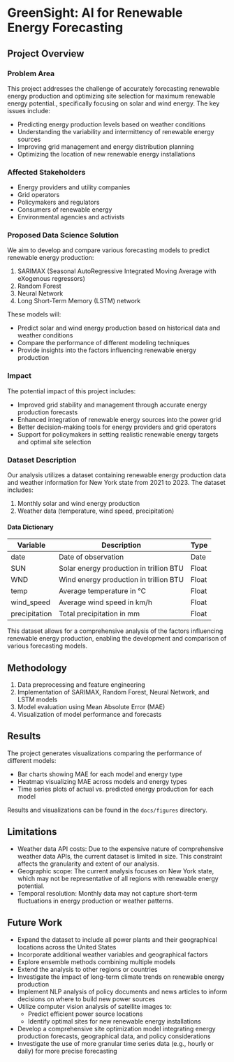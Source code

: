 # GreenSight: AI for Renewable Energy Forecasting

## Project Overview

### Problem Area
This project addresses the challenge of accurately forecasting renewable energy production and optimizing site selection for maximum renewable energy potential., specifically focusing on solar and wind energy. The key issues include:
- Predicting energy production levels based on weather conditions
- Understanding the variability and intermittency of renewable energy sources
- Improving grid management and energy distribution planning
- Optimizing the location of new renewable energy installations

### Affected Stakeholders
- Energy providers and utility companies
- Grid operators
- Policymakers and regulators
- Consumers of renewable energy
- Environmental agencies and activists

### Proposed Data Science Solution
We aim to develop and compare various forecasting models to predict renewable energy production:
1. SARIMAX (Seasonal AutoRegressive Integrated Moving Average with eXogenous regressors)
2. Random Forest
3. Neural Network
4. Long Short-Term Memory (LSTM) network

These models will:
- Predict solar and wind energy production based on historical data and weather conditions
- Compare the performance of different modeling techniques
- Provide insights into the factors influencing renewable energy production

### Impact
The potential impact of this project includes:
- Improved grid stability and management through accurate energy production forecasts
- Enhanced integration of renewable energy sources into the power grid
- Better decision-making tools for energy providers and grid operators
- Support for policymakers in setting realistic renewable energy targets and optimal site selection

### Dataset Description
Our analysis utilizes a dataset containing renewable energy production data and weather information for New York state from 2021 to 2023. The dataset includes:
1. Monthly solar and wind energy production
2. Weather data (temperature, wind speed, precipitation)

#### Data Dictionary
| Variable | Description | Type |
|----------|-------------|------|
| date | Date of observation | Date |
| SUN | Solar energy production in trillion BTU | Float |
| WND | Wind energy production in trillion BTU | Float |
| temp | Average temperature in °C | Float |
| wind_speed | Average wind speed in km/h | Float |
| precipitation | Total precipitation in mm | Float |

This dataset allows for a comprehensive analysis of the factors influencing renewable energy production, enabling the development and comparison of various forecasting models.

## Methodology
1. Data preprocessing and feature engineering
2. Implementation of SARIMAX, Random Forest, Neural Network, and LSTM models
3. Model evaluation using Mean Absolute Error (MAE)
4. Visualization of model performance and forecasts

## Results
The project generates visualizations comparing the performance of different models:
- Bar charts showing MAE for each model and energy type
- Heatmap visualizing MAE across models and energy types
- Time series plots of actual vs. predicted energy production for each model

Results and visualizations can be found in the `docs/figures` directory.

## Limitations
- Weather data API costs: Due to the expensive nature of comprehensive weather data APIs, the current dataset is limited in size. This constraint affects the granularity and extent of our analysis.
- Geographic scope: The current analysis focuses on New York state, which may not be representative of all regions with renewable energy potential.
- Temporal resolution: Monthly data may not capture short-term fluctuations in energy production or weather patterns.

## Future Work
- Expand the dataset to include all power plants and their geographical locations across the United States
- Incorporate additional weather variables and geographical factors
- Explore ensemble methods combining multiple models
- Extend the analysis to other regions or countries
- Investigate the impact of long-term climate trends on renewable energy production
- Implement NLP analysis of policy documents and news articles to inform decisions on where to build new power sources
- Utilize computer vision analysis of satellite images to:
  - Predict efficient power source locations
  - Identify optimal sites for new renewable energy installations
- Develop a comprehensive site optimization model integrating energy production forecasts, geographical data, and policy considerations
- Investigate the use of more granular time series data (e.g., hourly or daily) for more precise forecasting
